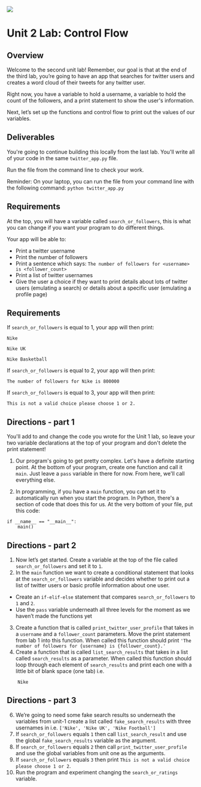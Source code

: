 <img src="https://s3.amazonaws.com/python-ga/images/GA_Cog_Medium_White_RGB.png"/>

# Unit 2 Lab: Control Flow

## Overview

Welcome to the second unit lab! Remember, our goal is that at the end of the third lab, you’re going to have an app that searches for twitter users and creates a word cloud of their tweets for any twitter user.

Right now, you have a variable to hold a username, a variable to hold the count of the followers, and a print statement to show the user's information.

Next, let’s set up the functions and control flow to print out the values of our variables.

## Deliverables

You're going to continue building this locally from the last lab. You'll write all of your code in the same `twitter_app.py` file.

Run the file from the command line to check your work.

Reminder: On your laptop, you can run the file from your command line with the following command: `python twitter_app.py`

## Requirements

At the top, you will have a variable called `search_or_followers`, this is what you can change if you want your program to do different things.

Your app will be able to:

* Print a twitter username
* Print the number of followers
* Print a sentence which says: `The number of followers for <username> is <follower_count>`  
* Print a list of twitter usernames
* Give the user a choice if they want to print details about lots of twitter users (emulating a search) or details about a specific user (emulating a profile page)

## Requirements

If `search_or_followers` is equal to 1, your app will then print:

```
Nike

Nike UK

Nike Basketball
```

If `search_or_followers` is equal to 2, your app will then print:

```      
The number of followers for Nike is 800000
```

If `search_or_followers` is equal to 3, your app will then print:

```
This is not a valid choice please choose 1 or 2.
```

## Directions - part 1

You'll add to and change the code you wrote for the Unit 1 lab, so leave your two variable declarations at the top of your program and don't delete the print statement!

1. Our program's going to get pretty complex. Let's have a definite starting point. At the bottom of your program, create one function and call it `main`. Just leave a `pass` variable in there for now. From here, we'll call everything else.

2. In programming, if you have a `main` function, you can set it to automatically run when you start the program. In Python, there's a section of code that does this for us. At the very bottom of your file, put this code:

```
if __name__ == "__main__":
    main()
```

## Directions - part 2

1. Now let’s get started. Create a variable at the top of the file called `search_or_followers` and set it to `1`.
2. In the `main` function we want to create a conditional statement that looks at the `search_or_followers` variable and decides whether to print out a list of twitter users or basic profile information about one user. 
  * Create an `if-elif-else` statement that compares `search_or_followers` to `1` and `2`. 
  * Use the `pass` variable underneath all three levels for the moment as we haven’t made the functions yet

3. Create a function that is called `print_twitter_user_profile` that takes in a `username` and a `follower_count` parameters. Move the print statement from lab 1 into this function.
When called this function should print `'The number of followers for {username} is {follower_count}.'`
4. Create a function that is called `list_search_results` that takes in a list called `search_results` as a parameter. When called this function should loop through each element of `search_results` and print each one with a little bit of blank space (one tab) i.e. 

```
	Nike
```

## Directions - part 3

6. We’re going to need some fake search results so underneath the variables from unit-1 create a list called `fake_search_results` with three usernames in i.e. `['Nike', 'Nike UK', 'Nike Football']`
7. If `search_or_followers` equals `1` then call `list_search_result` and use the global `fake_search_results` variable as the argument. 
8. If `search_or_followers` equals `2` then call `print_twitter_user_profile` and use the global variables from unit one as the arguments.
9. If `search_or_followers` equals `3` then print `This is not a valid choice please choose 1 or 2`.
10. Run the program and experiment changing the `search_or_ratings` variable.